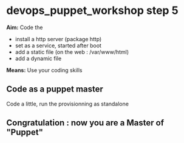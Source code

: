 devops_puppet_workshop step 5
======================

**Aim:**
Code the 
- install a http server (package http)
- set as a service, started after boot
- add a static file (on the web : /var/www/html)
- add a dynamic file

**Means:**
Use your coding skills

Code as a puppet master
----------

Code a little, run the provisionning as standalone

## Congratulation : now you are a Master of "Puppet"
